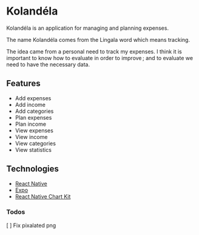 # Kolandéla

Kolandéla is an application for managing and planning expenses.

The name Kolandéla comes from the Lingala word which means tracking.

The idea came from a personal need to track my expenses. I think it is
important to know how to evaluate in order to improve ; and to evaluate
we need to have the necessary data.

## Features

- Add expenses
- Add income
- Add categories
- Plan expenses
- Plan income
- View expenses
- View income
- View categories
- View statistics

## Technologies

- [React Native](https://reactnative.dev/)
- [Expo](https://expo.dev/)
- [React Native Chart Kit](https://github.com/indiespirit/react-native-chart-kit)



### Todos

[ ] Fix pixalated png


